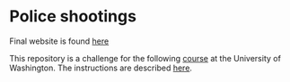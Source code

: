 # Police shootings

Final website is found [here](http://students.washington.edu/arm38/info343/police-shooting/)

This repository is a challenge for the following [course](http://faculty.washington.edu/mikefree/info343/) at the University of Washington.  The instructions are described [here](http://faculty.washington.edu/mikefree/info343/#/challenges/police-shooting).